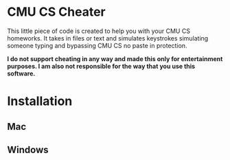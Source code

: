 # CMU CS Cheater
This little piece of code is created to help you with your CMU CS homeworks. It takes in files or text and simulates keystrokes simulating someone typing and bypassing CMU CS no paste in protection.

**I do not support cheating in any way and made this only for entertainment purposes. I am also not responsible for the way that you use this software.**

# Installation
## Mac
## Windows
